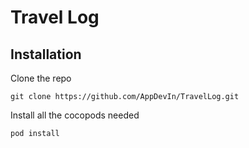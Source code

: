 # Travel Log



## Installation 

Clone the repo

```
git clone https://github.com/AppDevIn/TravelLog.git
```

Install all the cocopods needed

```
pod install
```




